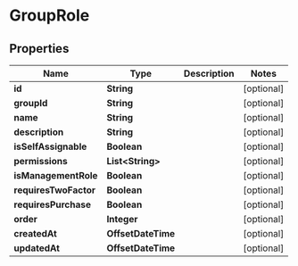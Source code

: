

# GroupRole


## Properties

| Name | Type | Description | Notes |
|------------ | ------------- | ------------- | -------------|
|**id** | **String** |  |  [optional] |
|**groupId** | **String** |  |  [optional] |
|**name** | **String** |  |  [optional] |
|**description** | **String** |  |  [optional] |
|**isSelfAssignable** | **Boolean** |  |  [optional] |
|**permissions** | **List&lt;String&gt;** |  |  [optional] |
|**isManagementRole** | **Boolean** |  |  [optional] |
|**requiresTwoFactor** | **Boolean** |  |  [optional] |
|**requiresPurchase** | **Boolean** |  |  [optional] |
|**order** | **Integer** |  |  [optional] |
|**createdAt** | **OffsetDateTime** |  |  [optional] |
|**updatedAt** | **OffsetDateTime** |  |  [optional] |



